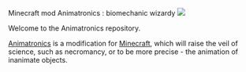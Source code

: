 Minecraft mod Animatronics : biomechanic wizardy
![](https://github.com/B10war/Animatronica/blob/master/res/assets/animatronics/textures/logo/logo_big.png)  

Welcome to the Animatronics repository.  

[Animatronics](http://www.minecraftforum.net/forums/mapping-and-modding/minecraft-mods/wip-mods/2271148-animatronics-biomechanic-wizardry) is a modification for [Minecraft](https://minecraft.net/), which will raise the veil of science, such as necromancy, or to be more precise - the animation of inanimate objects.
